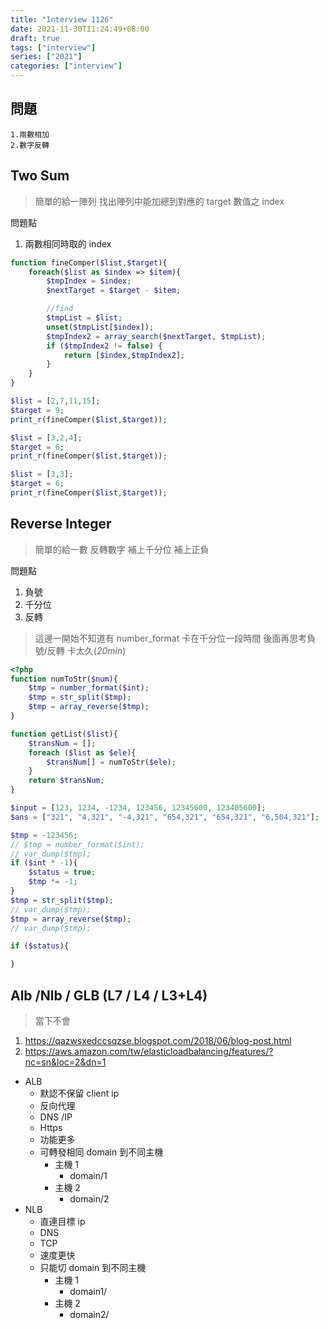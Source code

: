 ```yaml
---
title: "Interview 1126"
date: 2021-11-30T11:24:49+08:00
draft: true
tags: ["interview"]
series: ["2021"]
categories: ["interview"]
---
```


## 問題

    1.兩數相加
    2.數字反轉

## Two Sum

> 簡單的給一陣列
> 找出陣列中能加總到對應的 target 數值之 index

問題點

1. 兩數相同時取的 index

```php
function fineComper($list,$target){
    foreach($list as $index => $item){
        $tmpIndex = $index;
        $nextTarget = $target - $item;

        //find
        $tmpList = $list;
        unset($tmpList[$index]);
        $tmpIndex2 = array_search($nextTarget, $tmpList);
        if ($tmpIndex2 != false) {
            return [$index,$tmpIndex2];
        }
    }
}

$list = [2,7,11,15];
$target = 9;
print_r(fineComper($list,$target));

$list = [3,2,4];
$target = 6;
print_r(fineComper($list,$target));

$list = [3,3];
$target = 6;
print_r(fineComper($list,$target));
```

## Reverse Integer

> 簡單的給一數
> 反轉數字 補上千分位 補上正負

問題點

1. 負號
2. 千分位
3. 反轉

> 這邊一開始不知道有 number_format
> 卡在千分位一段時間
> 後面再思考負號/反轉
> 卡太久(_20min_)

```php
<?php
function numToStr($num){
    $tmp = number_format($int);
    $tmp = str_split($tmp);
    $tmp = array_reverse($tmp);
}

function getList($list){
    $transNum = [];
    foreach ($list as $ele){
        $transNum[] = numToStr($ele);
    }
    return $transNum;
}

$input = [123, 1234, -1234, 123456, 12345600, 123405600];
$ans = ["321", "4,321", "-4,321", "654,321", "654,321", "6,504,321"];

$tmp = -123456;
// $tmp = number_format($int);
// var_dump($tmp);
if ($int * -1){
    $status = true;
    $tmp *= -1;
}
$tmp = str_split($tmp);
// var_dump($tmp);
$tmp = array_reverse($tmp);
// var_dump($tmp);

if ($status){

}
```

## Alb /Nlb / GLB (L7 / L4 / L3+L4)

> 當下不會

1.  https://qazwsxedccsqzse.blogspot.com/2018/06/blog-post.html
2.  https://aws.amazon.com/tw/elasticloadbalancing/features/?nc=sn&loc=2&dn=1

-   ALB
    -   默認不保留 client ip
    -   反向代理
    -   DNS /IP
    -   Https
    -   功能更多
    -   可轉發相同 domain 到不同主機
        -   主機 1
            -   domain/1
        -   主機 2
            -   domain/2
-   NLB
    -   直連目標 ip
    -   DNS
    -   TCP
    -   速度更快
    -   只能切 domain 到不同主機
        -   主機 1
            -   domain1/
        -   主機 2
            -   domain2/
